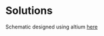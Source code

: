 # Solutions

Schematic designed using altium [here](https://drive.google.com/file/d/1j38KFjQ2tkXrZIJm_rQ8gz-gs4aaBLnk/view?usp=drive_link)
